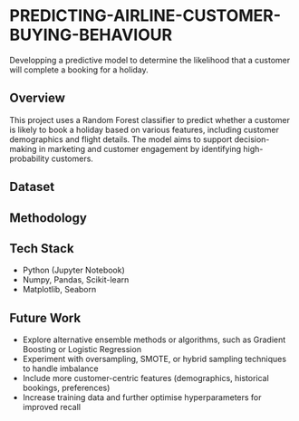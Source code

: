 # PREDICTING-AIRLINE-CUSTOMER-BUYING-BEHAVIOUR

Developping a predictive model to determine the likelihood that a customer will complete a booking for a holiday.

## Overview

This project uses a Random Forest classifier to predict whether a customer is likely to book a holiday based on various features, including customer demographics and flight details. The model aims to support decision-making in marketing and customer engagement by identifying high-probability customers.

## Dataset

## Methodology

## Tech Stack
- Python (Jupyter Notebook)
- Numpy, Pandas, Scikit-learn
- Matplotlib, Seaborn

## Future Work
- Explore alternative ensemble methods or algorithms, such as Gradient Boosting or Logistic Regression
- Experiment with oversampling, SMOTE, or hybrid sampling techniques to handle imbalance
- Include more customer-centric features (demographics, historical bookings, preferences)
- Increase training data and further optimise hyperparameters for improved recall
